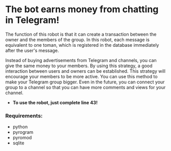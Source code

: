 # The bot earns money from chatting in Telegram!
The function of this robot is that it can create a transaction between the owner and the members of the group. In this robot, each message is equivalent to one toman, which is registered in the database immediately after the user's message.

Instead of buying advertisements from Telegram and channels, you can give the same money to your members. By using this strategy, a good interaction between users and owners can be established. This strategy will encourage your members to be more active. 
You can use this method to make your Telegram group bigger. Even in the future, you can connect your group to a channel so that you can have more comments and views for your channel.

- **To use the robot, just complete line 43!**

### Requirements:
- python
- pyrogram 
- pyromod 
- sqlite